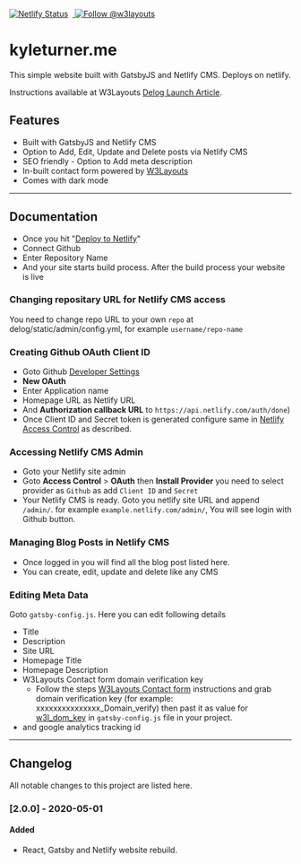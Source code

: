 [![Netlify Status](https://api.netlify.com/api/v1/badges/8ec719ad-c2f8-4529-b97d-e7561a9eaf33/deploy-status)](https://app.netlify.com/sites/delog-w3layouts/deploys) &nbsp;<a href="https://twitter.com/intent/follow?screen_name=w3layouts">
  <img src="https://img.shields.io/twitter/follow/w3layouts.svg?label=Follow%20@w3layouts" alt="Follow @w3layouts" />
</a>

# kyleturner.me

This simple website built with GatsbyJS and Netlify CMS. Deploys on netlify.

Instructions available at W3Layouts [Delog Launch Article](https://w3layouts.com/articles/delog-gatsby-starter-netlify-cms/).

## Features
- Built with GatsbyJS and Netlify CMS
- Option to Add, Edit, Update and Delete posts via Netlify CMS
- SEO friendly - Option to Add meta description
- In-built contact form powered by [W3Layouts](https://w3layouts.com) 
- Comes with dark mode

---

## Documentation

* Once you hit "[Deploy to Netlify](https://app.netlify.com/start/deploy?repository=https://github.com/W3Layouts/gatsby-starter-delog)"
* Connect Github
* Enter Repository Name
* And your site starts build process. After the build process your website is live

### Changing repositary URL for Netlify CMS access
You need to change repo URL to your own `repo` at delog/static/admin/config.yml, for example `username/repo-name`

### Creating Github OAuth Client ID
* Goto Github [Developer Settings](https://github.com/settings/developers)
* **New OAuth** 
* Enter Application name
* Homepage URL as Netlify URL
* And **Authorization callback URL** to `https://api.netlify.com/auth/done`)
* Once Client ID and Secret token is generated configure same in [Netlify Access Control](#accessing-netlify-cms-admin) as described.

### Accessing Netlify CMS Admin
* Goto your Netlify site admin
* Goto **Access Control** > **OAuth** then **Install Provider** you need to select provider as `Github` as add `Client ID` and `Secret` 
* Your Netlify CMS is ready. Goto you netlify site URL and append `/admin/`. for example `example.netlify.com/admin/`, You will see login with Github button.

### Managing Blog Posts in Netlify CMS
* Once logged in you will find all the blog post listed here.
* You can create, edit, update and delete like any CMS

### Editing Meta Data
Goto `gatsby-config.js`. Here you can edit following details
* Title
* Description
* Site URL
* Homepage Title
* Homepage Description
* W3Layouts Contact form domain verification key
  * Follow the steps [W3Layouts Contact form](https://w3layouts.com/articles/introducing-contact-forms-for-static-websites/) instructions and grab domain verification key (for example: xxxxxxxxxxxxxxx_Domain_verify) then past it as value for [w3l_dom_key](https://github.com/W3Layouts/gatsby-starter-delog/blob/109b93b42385238da52cf46e8e80d8a77730e42d/gatsby-config.js#L18) in `gatsby-config.js` file in your project.
* and google analytics tracking id

---

## Changelog
All notable changes to this project are listed here.

### [2.0.0] - 2020-05-01

#### Added
- React, Gatsby and Netlify website rebuild.